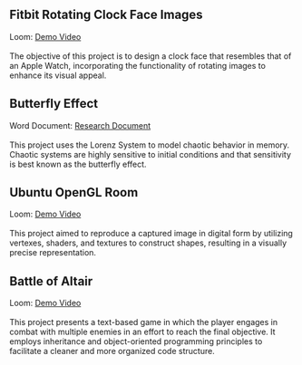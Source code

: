 

<h2>Fitbit Rotating Clock Face Images</h2>
Loom: <a href="https://www.loom.com/share/fa0e21ea1640480a8bdf91d23436b473" target="_blank">Demo Video</a>
<br/>
<br/>
The objective of this project is to design a clock face that resembles that of an Apple Watch, 
incorporating the functionality of rotating images to enhance its visual appeal.

<h2>Butterfly Effect </h2>
Word Document: <a href="https://github.com/samvaicius/Projects/blob/main/ButterflyEffect/CST%20305%20Project%207.docx" target="_blank">Research Document</a>
<br/>
<br/>
This project uses the Lorenz System to model chaotic behavior in memory. Chaotic systems are highly sensitive to initial conditions and that sensitivity is best known as the butterfly effect. 


<h2>Ubuntu OpenGL Room</h2>
Loom: <a href="https://www.loom.com/share/a35877f2a3704d059268b5eb5fb7e202" target="_blank">Demo Video</a>
<br/>
<br/>
This project aimed to reproduce a captured image in digital form by utilizing vertexes, shaders, and textures to construct shapes, resulting in a visually precise representation.

<h2>Battle of Altair</h2>
Loom: <a href="https://www.loom.com/share/1bcf37f1d00645e4bd087f796a35a870" target="_blank">Demo Video</a>
<br/>
<br/>
This project presents a text-based game in which the player engages in combat with multiple enemies in an effort to reach the final objective. It employs inheritance and object-oriented programming principles to facilitate a cleaner and more organized code structure.

